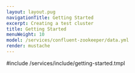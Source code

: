 ```yaml
---
layout: layout.pug
navigationTitle: Getting Started
excerpt: Creating a test cluster
title: Getting Started
menuWeight: 10
model: /services/confluent-zookeeper/data.yml
render: mustache
---
```


#include /services/include/getting-started.tmpl
